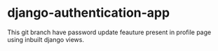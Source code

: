# django-authentication-app
This git branch have password update feauture present in profile page using inbuilt django views.
